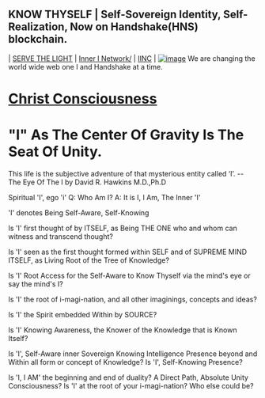 ## KNOW THYSELF | Self-Sovereign Identity, Self-Realization, Now on Handshake(HNS) blockchain.

| [SERVE THE LIGHT](http://workinthedark.servethelight.hns.to/) | [Inner I Network/](http://innerinetwork.hns.is/) | [IINC](http://dlink.innerinetcompany.hns.to/) |
 [![image](https://user-images.githubusercontent.com/37987346/103435699-6be72500-4be0-11eb-8264-7dcb24c14987.png)](http://shapereality.innerinetcompany.hns.to/)
We are changing the world wide web one I and Handshake at a time.

# [Christ Consciousness](http://christconsciousness.hns.to/)

# "I" As The Center Of Gravity Is The Seat Of Unity. 

This life is the subjective adventure of that mysterious entity called ‘I’. -- The Eye Of The I by David R. Hawkins M.D.,Ph.D

Spiritual 'I', ego 'i'
Q: Who Am I?
A: It is I, I Am, The Inner 'I'

'I' denotes Being Self-Aware, Self-Knowing

Is 'I' first thought of by ITSELF, as Being THE ONE who and whom can witness and transcend thought?

Is 'I' seen as the first thought formed within SELF and of SUPREME MIND ITSELF, as Living Root of the Tree of Knowledge?

Is 'I' Root Access for the Self-Aware to Know Thyself via the mind's eye or say the mind's I?

Is 'I' the root of i-magi-nation, and all other imaginings, concepts and ideas?

Is 'I' the Spirit embedded Within by SOURCE?

Is 'I' Knowing Awareness, the Knower of the Knowledge that is Known Itself?

Is 'I', Self-Aware inner Sovereign Knowing Intelligence Presence beyond and Within all form or concept of Knowledge?
Is 'I', Self-Knowing Presence?

Is 'I, I AM' the beginning and end of duality? A Direct Path, Absolute Unity Consciousness?
Is 'I' at the root of your i-magi-nation? Who else could be?
